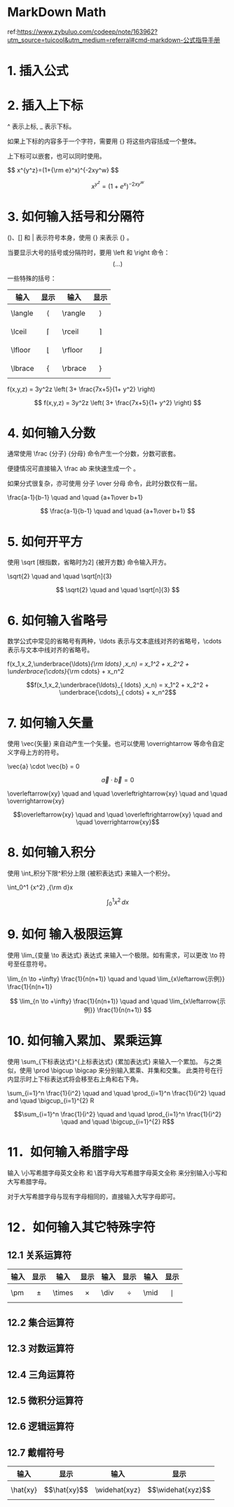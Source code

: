 # MarkDown Math

ref:https://www.zybuluo.com/codeep/note/163962?utm_source=tuicool&utm_medium=referral#cmd-markdown-公式指导手册

# 1. 插入公式

$$ $$

# 2. 插入上下标

^ 表示上标, _ 表示下标。

如果上下标的内容多于一个字符，需要用 {} 将这些内容括成一个整体。

上下标可以嵌套，也可以同时使用。

\$\$ x^{y^z}=(1+{\rm e}^x)^{-2xy^w} \$\$


$$ x^{y^z}=(1+{e}^x)^{-2xy^w} $$

# 3. 如何输入括号和分隔符

()、[] 和 | 表示符号本身，使用 \{\} 来表示 {} 。

当要显示大号的括号或分隔符时，要用 \left 和 \right 命令：
$$ \left(...\right) $$


一些特殊的括号：

输入|显示|输入|显示
--|--|--|--
\langle |$$\langle$$|\rangle|$$\rangle$$
\lceil| $$ \lceil $$ |\rceil	|$$ \rceil $$
\lfloor| $$ \lfloor $$|\rfloor| $$ \rfloor $$
\lbrace|$$ \lbrace $$|\rbrace|$$ \rbrace $$

f(x,y,z) = 3y^2z \left( 3+ \frac{7x+5}{1+ y^2} \right)

$$ f(x,y,z) = 3y^2z \left( 3+ \frac{7x+5}{1+ y^2} \right) $$

# 4. 如何输入分数

通常使用 \frac {分子} {分母} 命令产生一个分数，分数可嵌套。 

便捷情况可直接输入 \frac ab 来快速生成一个  。 

如果分式很复杂，亦可使用 分子 \over 分母 命令，此时分数仅有一层。

\frac{a-1}{b-1} \quad and \quad {a+1\over b+1}

$$ \frac{a-1}{b-1} \quad and \quad {a+1\over b+1} $$

# 5. 如何开平方

使用 \sqrt [根指数，省略时为2] {被开方数} 命令输入开方。

\sqrt{2} \quad and \quad \sqrt[n]{3}

$$ \sqrt{2} \quad and \quad \sqrt[n]{3} $$

# 6. 如何输入省略号

数学公式中常见的省略号有两种，\ldots 表示与文本底线对齐的省略号，\cdots 表示与文本中线对齐的省略号。

f(x_1,x_2,\underbrace{\ldots}_{\rm ldots} ,x_n) = x_1^2 + x_2^2 + \underbrace{\cdots}_{\rm cdots} + x_n^2

$$f(x_1,x_2,\underbrace{\ldots}_{ ldots} ,x_n) = x_1^2 + x_2^2 + \underbrace{\cdots}_{ cdots} + x_n^2$$

# 7. 如何输入矢量

使用 \vec{矢量} 来自动产生一个矢量。也可以使用 \overrightarrow 等命令自定义字母上方的符号。

\vec{a} \cdot \vec{b} = 0

$$ \vec{a} \cdot \vec{b} = 0 $$

\overleftarrow{xy} \quad and \quad \overleftrightarrow{xy} \quad and \quad \overrightarrow{xy}

$$\overleftarrow{xy} \quad and \quad \overleftrightarrow{xy} \quad and \quad \overrightarrow{xy}$$

# 8. 如何输入积分

使用 \int_积分下限^积分上限 {被积表达式} 来输入一个积分。

\int_0^1 {x^2} \,{\rm d}x 

$$ \int_0^1 {x^2} \,{d}x $$

# 9. 如何 输入极限运算

使用 \lim_{变量 \to 表达式} 表达式 来输入一个极限。如有需求，可以更改 \to 符号至任意符号。

\lim_{n \to +\infty} \frac{1}{n(n+1)} \quad and \quad \lim_{x\leftarrow{示例}} \frac{1}{n(n+1)}

$$ \lim_{n \to +\infty} \frac{1}{n(n+1)} \quad and \quad \lim_{x\leftarrow{示例}} \frac{1}{n(n+1)} $$


# 10. 如何输入累加、累乘运算

使用 \sum_{下标表达式}^{上标表达式} {累加表达式} 来输入一个累加。 
与之类似，使用 \prod \bigcup \bigcap 来分别输入累乘、并集和交集。 
此类符号在行内显示时上下标表达式将会移至右上角和右下角。

\sum_{i=1}^n \frac{1}{i^2} \quad and \quad \prod_{i=1}^n \frac{1}{i^2} \quad and \quad \bigcup_{i=1}^{2} R

$$\sum_{i=1}^n \frac{1}{i^2} \quad and \quad \prod_{i=1}^n \frac{1}{i^2} \quad and \quad \bigcup_{i=1}^{2} R$$

# 11．如何输入希腊字母

输入 \小写希腊字母英文全称 和 \首字母大写希腊字母英文全称 来分别输入小写和大写希腊字母。 

对于大写希腊字母与现有字母相同的，直接输入大写字母即可。

# 12．如何输入其它特殊字符

## 12.1  关系运算符

输入|显示|输入|显示|输入|显示|输入|显示
--|--|--|--|--|--|--|--
\pm|$$\pm$$|\times|$$\times$$|\div|$$\div$$|\mid|$$\mid$$

## 12.2  集合运算符

## 12.3  对数运算符
## 12.4  三角运算符
## 12.5  微积分运算符
## 12.6  逻辑运算符
## 12.7  戴帽符号
输入|显示|输入|显示
--|--|--|--
\hat{xy}|$$\hat{xy}$$|\widehat{xyz}|$$\widehat{xyz}$$


